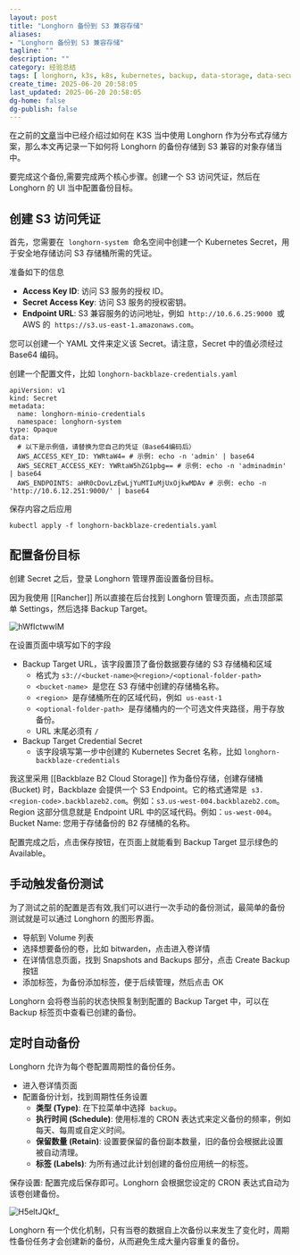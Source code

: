 ```yaml
---
layout: post
title: "Longhorn 备份到 S3 兼容存储"
aliases:
- "Longhorn 备份到 S3 兼容存储"
tagline: ""
description: ""
category: 经验总结
tags: [ longhorn, k3s, k8s, kubernetes, backup, data-storage, data-security ]
create_time: 2025-06-20 20:58:05
last_updated: 2025-06-20 20:58:05
dg-home: false
dg-publish: false
---
```


在之前的[文章](https://blog.einverne.info/post/2025/04/k3s-kubernetes-cluster-storage-with-longhorn.html)当中已经介绍过如何在 K3S 当中使用 Longhorn 作为分布式存储方案，那么本文再记录一下如何将 Longhorn 的备份存储到 S3 兼容的对象存储当中。

要完成这个备份,需要完成两个核心步骤。创建一个 S3 访问凭证，然后在 Longhorn 的 UI 当中配置备份目标。

## 创建 S3 访问凭证

首先，您需要在  `longhorn-system`  命名空间中创建一个 Kubernetes Secret，用于安全地存储访问 S3 存储桶所需的凭证。

准备如下的信息

- **Access Key ID**: 访问 S3 服务的授权 ID。
- **Secret Access Key**: 访问 S3 服务的授权密钥。
- **Endpoint URL**: S3 兼容服务的访问地址，例如  `http://10.6.6.25:9000`  或 AWS 的  `https://s3.us-east-1.amazonaws.com`。

您可以创建一个 YAML 文件来定义该 Secret。请注意，Secret 中的值必须经过 Base64 编码。

创建一个配置文件，比如 `longhorn-backblaze-credentials.yaml`

```
apiVersion: v1
kind: Secret
metadata:
  name: longhorn-minio-credentials
  namespace: longhorn-system
type: Opaque
data:
  # 以下是示例值，请替换为您自己的凭证（Base64编码后）
  AWS_ACCESS_KEY_ID: YWRtaW4= # 示例: echo -n 'admin' | base64
  AWS_SECRET_ACCESS_KEY: YWRtaW5hZG1pbg== # 示例: echo -n 'adminadmin' | base64
  AWS_ENDPOINTS: aHR0cDovLzEwLjYuMTIuMjUxOjkwMDAv # 示例: echo -n 'http://10.6.12.251:9000/' | base64
```

保存内容之后应用

```
kubectl apply -f longhorn-backblaze-credentials.yaml
```

## 配置备份目标

创建 Secret 之后，登录 Longhorn 管理界面设置备份目标。

因为我使用 [[Rancher]] 所以直接在后台找到 Longhorn 管理页面，点击顶部菜单 Settings，然后选择 Backup Target。

![hWfIctwwlM](https://pic.einverne.info/images/hWfIctwwlM.png)

在设置页面中填写如下的字段

- Backup Target URL，该字段置顶了备份数据要存储的 S3 存储桶和区域
  - 格式为 `s3://<bucket-name>@<region>/<optional-folder-path>`
  - `<bucket-name>`  是您在 S3 存储中创建的存储桶名称。
  - `<region>`  是存储桶所在的区域代码，例如  `us-east-1`
  - `<optional-folder-path>`  是存储桶内的一个可选文件夹路径，用于存放备份。
  - URL 末尾必须有 `/`
- Backup Target Credential Secret
  - 该字段填写第一步中创建的 Kubernetes Secret 名称，比如 `longhorn-backblaze-credentials`

我这里采用 [[Backblaze B2 Cloud Storage]] 作为备份存储，创建存储桶 (Bucket) 时，Backblaze 会提供一个 S3 Endpoint。它的格式通常是  `s3.<region-code>.backblazeb2.com`。例如：`s3.us-west-004.backblazeb2.com`。Region 这部分信息就是 Endpoint URL 中的区域代码。例如：`us-west-004`。Bucket Name: 您用于存储备份的 B2 存储桶的名称。

配置完成之后，点击保存按钮，在页面上就能看到 Backup Target 显示绿色的 Available。

## 手动触发备份测试

为了测试之前的配置是否有效,我们可以进行一次手动的备份测试，最简单的备份测试就是可以通过 Longhorn 的图形界面。

- 导航到 Volume 列表
- 选择想要备份的卷，比如 bitwarden，点击进入卷详情
- 在详情信息页面，找到 Snapshots and Backups 部分，点击 Create Backup 按钮
- 添加标签，为备份添加标签，便于后续管理，然后点击 OK

Longhorn 会将卷当前的状态快照复制到配置的 Backup Target 中，可以在 Backup 标签页中查看已创建的备份。

## 定时自动备份

Longhorn 允许为每个卷配置周期性的备份任务。

- 进入卷详情页面
- 配置备份计划，找到周期性任务设置
  - **类型 (Type)**: 在下拉菜单中选择  `backup`。
  - **执行时间 (Schedule)**: 使用标准的 CRON 表达式来定义备份的频率，例如每天、每周或自定义时间。
  - **保留数量 (Retain)**: 设置要保留的备份副本数量，旧的备份会根据此设置被自动清理。
  - **标签 (Labels)**: 为所有通过此计划创建的备份应用统一的标签。

保存设置: 配置完成后保存即可。Longhorn 会根据您设定的 CRON 表达式自动为该卷创建备份。

![H5eltJQkf_](https://pic.einverne.info/images/H5eltJQkf_.png)

Longhorn 有一个优化机制，只有当卷的数据自上次备份以来发生了变化时，周期性备份任务才会创建新的备份，从而避免生成大量内容重复的备份。
